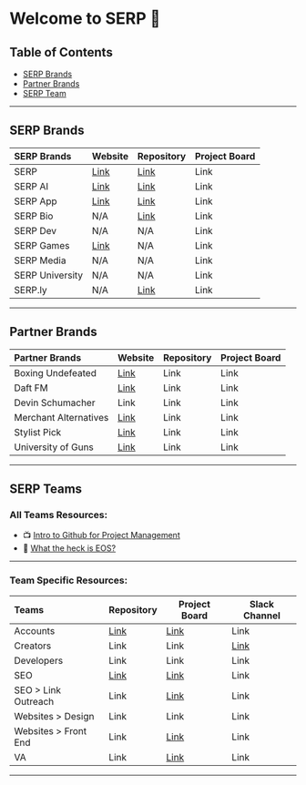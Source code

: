 # Welcome to SERP 🙌

## Table of Contents
- [SERP Brands](#serp-brands)
- [Partner Brands](#partner-brands)
- [SERP Team](#serp-team)

***

## SERP Brands

| SERP Brands          | Website       | Repository       | Project Board |
| :-------------- | ------------- | ---------------- | ------------- |
| SERP           | [Link](https://serp.co/) | [Link](https://github.com/serpcompany/serp.co) | Link |
| SERP AI        | [Link](https://serp.ai/) | [Link](https://github.com/serpcompany/serp.ai) | Link |
| SERP App       | [Link](https://serp.app/) | [Link](https://github.com/serpcompany/serp-app) | Link |
| SERP Bio       | N/A | [Link](https://github.com/serpcompany/serp.bio) | Link |
| SERP Dev       | N/A | N/A | Link |
| SERP Games     | [Link](https://serp.games/) | N/A | Link |
| SERP Media     | N/A | N/A | Link |
| SERP University| N/A | N/A | Link |
| SERP.ly        | N/A | [Link](https://github.com/serpcompany/serp.ly) | Link |

***

## Partner Brands

| Partner Brands          | Website                                | Repository | Project Board |
| :----------------------- | -------------------------------------- | -----------| ------------- |
| Boxing Undefeated       | [Link](http://boxingundefeated.com/)   | Link       | Link          |
| Daft FM                 | [Link](https://daft.fm/)               | Link       | Link          |
| Devin Schumacher | Link | Link | Link |
| Merchant Alternatives   | [Link](https://merchantalternatives.com/) | Link | Link |
| Stylist Pick            | [Link](https://stylistpick.com/)       | Link       | Link          |
| University of Guns      | [Link](https://universityofguns.com/)  | Link       | Link          |


***
  
## SERP Teams

### All Teams Resources:

- 📺 [Intro to Github for Project Management](https://youtu.be/Dr9LlJBth_c)
- 📕 [What the heck is EOS?
](https://drive.google.com/file/d/1pJgDFLfal86mItDc0fo5cEMe8f4Hi5HD/view?usp=sharing)

***

### Team Specific Resources:

| Teams            | Repository       | Project Board       | Slack Channel       |
| :---------------- | ---------------- | ------------------- | ------------------- |
| Accounts         | [Link](https://github.com/serpcompany/team-accounts/tree/main) | [Link](https://github.com/orgs/serpcompany/projects/121/views/1) | Link |
| Creators         | Link | Link | [Link](slack://channel?team=T123456&id=C123456) |
| Developers       | Link | Link | Link | 
| SEO              | [Link](https://github.com/serpcompany/team-seo) | [Link](https://github.com/orgs/serpcompany/projects/102) | Link |
| SEO > Link Outreach | Link | [Link](https://github.com/orgs/serpcompany/projects/100/views/1) | Link |
| Websites > Design         | Link | Link | Link |
| Websites > Front End         | Link | [Link](https://github.com/orgs/serpcompany/projects/120/views/1) | Link |
| VA               | Link | [Link](https://github.com/orgs/serpcompany/projects/85) | Link |


***


